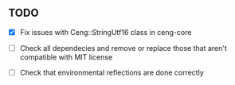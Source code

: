 TODO
------------------------------------------

- [X] Fix issues with Ceng::StringUtf16 class in ceng-core

- [ ] Check all dependecies and remove or replace 
      those that aren't compatible with MIT license
      
- [ ] Check that environmental reflections are done correctly

